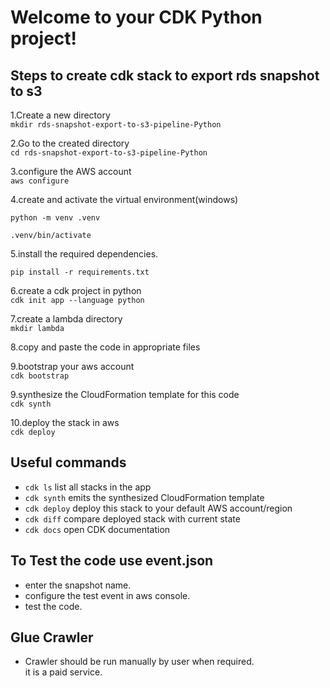 
# Welcome to your CDK Python project!

## Steps to create cdk stack to export rds snapshot to s3

1.Create a new directory  
    ```
    mkdir rds-snapshot-export-to-s3-pipeline-Python
    ```
    
2.Go to the created directory  
    ```
    cd rds-snapshot-export-to-s3-pipeline-Python
    ```

3.configure the AWS account  
    ```
    aws configure
    ```

4.create and activate the virtual environment(windows)  
```
python -m venv .venv
```  
```
.venv/bin/activate
```

5.install the required dependencies.

```
pip install -r requirements.txt
```

6.create a cdk project in python  
    ```
    cdk init app --language python
    ```

7.create a lambda directory  
    ```
    mkdir lambda
    ```

8.copy and paste the code in appropriate files  

9.bootstrap your aws account  
    ```
    cdk bootstrap
    ```

9.synthesize the CloudFormation template for this code  
    ```
    cdk synth
    ```

10.deploy the stack in aws  
    ```
    cdk deploy
    ```


## Useful commands

 * `cdk ls`          list all stacks in the app
 * `cdk synth`       emits the synthesized CloudFormation template
 * `cdk deploy`      deploy this stack to your default AWS account/region
 * `cdk diff`        compare deployed stack with current state
 * `cdk docs`        open CDK documentation


## To Test the code use event.json
 
 * enter the snapshot name.
 * configure the test event in aws console.
 * test the code.


## Glue Crawler 

 * Crawler should be run manually by user when required.  
 it is a paid service.
